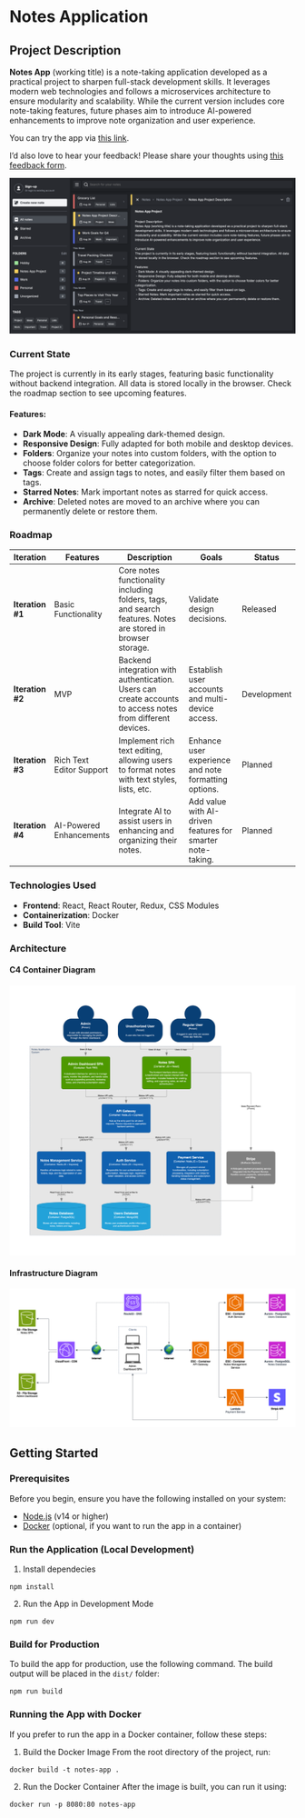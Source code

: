 # Notes Application

## Project Description

**Notes App** (working title) is a note-taking application developed as a practical project to sharpen full-stack development skills. It leverages modern web technologies and follows a microservices architecture to ensure modularity and scalability. While the current version includes core note-taking features, future phases aim to introduce AI-powered enhancements to improve note organization and user experience.

You can try the app via [this link](https://main.d32f0o7twntssy.amplifyapp.com/).

I’d also love to hear your feedback! Please share your thoughts using [this feedback form](https://easyretro.io/publicboard/L4GzSrtV29OyrKGaCrBKZ0GBgiJ3/2065fb31-fedc-4093-8ad8-a43f601cf6be).

![App screenshot](https://github.com/evgeniivall/notes-app-ui/blob/development/readme_images/app-screenshot.png)

### Current State
The project is currently in its early stages, featuring basic functionality without backend integration. All data is stored locally in the browser. Check the roadmap section to see upcoming features.

#### Features:
- **Dark Mode**: A visually appealing dark-themed design.
- **Responsive Design**: Fully adapted for both mobile and desktop devices.
- **Folders**: Organize your notes into custom folders, with the option to choose folder colors for better categorization.
- **Tags**: Create and assign tags to notes, and easily filter them based on tags.
- **Starred Notes**: Mark important notes as starred for quick access.
- **Archive**: Deleted notes are moved to an archive where you can permanently delete or restore them.

### Roadmap

| **Iteration** | **Features** | **Description** | **Goals** | **Status** |
|---|---|---|---|---|
| **Iteration #1** | Basic Functionality | Core notes functionality including folders, tags, and search features. Notes are stored in browser storage. | Validate design decisions. | Released |
| **Iteration #2** | MVP | Backend integration with authentication. Users can create accounts to access notes from different devices. | Establish user accounts and multi-device access. | Development |
| **Iteration #3** | Rich Text Editor Support | Implement rich text editing, allowing users to format notes with text styles, lists, etc. | Enhance user experience and note formatting options. | Planned |
| **Iteration #4** | AI-Powered Enhancements | Integrate AI to assist users in enhancing and organizing their notes. | Add value with AI-driven features for smarter note-taking. | Planned |


### Technologies Used

- **Frontend**: React, React Router, Redux, CSS Modules
- **Containerization**: Docker
- **Build Tool**: Vite

### Architecture
#### C4 Container Diagram
![C4 Container Diagram](https://github.com/evgeniivall/notes-app-ui/blob/development/readme_images/notes-app-C4-container-diagram.png)
#### Infrastructure Diagram
![Infrastructure Diagram](https://github.com/evgeniivall/notes-app-ui/blob/development/readme_images/notes-app-infrastructure.png)

## Getting Started
### Prerequisites
Before you begin, ensure you have the following installed on your system:

- [Node.js](https://nodejs.org/) (v14 or higher)
- [Docker](https://www.docker.com/) (optional, if you want to run the app in a container)

### Run the Application (Local Development)
1. Install dependecies
```
npm install
```
2. Run the App in Development Mode
```
npm run dev
```

### Build for Production
To build the app for production, use the following command. The build output will be placed in the `dist/` folder:
```
npm run build
```

### Running the App with Docker
If you prefer to run the app in a Docker container, follow these steps:
1. Build the Docker Image
From the root directory of the project, run:
```
docker build -t notes-app .
```
2. Run the Docker Container
After the image is built, you can run it using:
```
docker run -p 8080:80 notes-app
```
